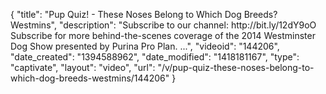 {
    "title": "Pup Quiz! - These Noses Belong to Which Dog Breeds? Westmins",
    "description": "Subscribe to our channel: http:\/\/bit.ly\/12dY9oO Subscribe for more behind-the-scenes coverage of the 2014 Westminster Dog Show presented by Purina Pro Plan. ...",
    "videoid": "144206",
    "date_created": "1394588962",
    "date_modified": "1418181167",
    "type": "captivate",
    "layout": "video",
    "url": "\/v\/pup-quiz-these-noses-belong-to-which-dog-breeds-westmins\/144206"
}